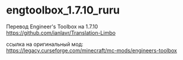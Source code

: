 # engtoolbox_1.7.10_ruru
Перевод Engineer's Toolbox на 1.7.10 https://github.com/ianlavr/Translation-Limbo

ссылка на оригинальный мод: https://legacy.curseforge.com/minecraft/mc-mods/engineers-toolbox
